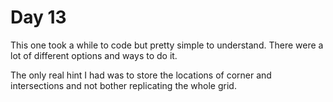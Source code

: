 # Day 13

This one took a while to code but pretty simple to understand. There were a lot of different options and ways to do it.

The only real hint I had was to store the locations of corner and intersections and not bother replicating the whole grid.
